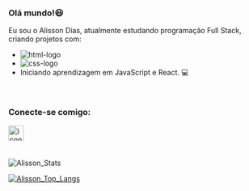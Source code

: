 ### Olá mundo!:laughing:

Eu sou o Alisson Dias, atualmente estudando programação Full Stack, criando projetos com:
- <img src="https://img.shields.io/badge/HTML5-E34F26?style=for-the-badge&logo=html5&logoColor=white" alt="html-logo" />
- <img src="https://img.shields.io/badge/CSS3-1572B6?style=for-the-badge&logo=css3&logoColor=white" alt="css-logo" />
- Iniciando aprendizagem em JavaScript e React. :computer:

<br/>

### Conecte-se comigo:

<a href="https://www.instagram.com/a.diasfer">
<img align="left" alt="icone instagram" width="30px" src="https://cdn.jsdelivr.net/npm/simple-icons@3.13.0/icons/instagram.svg" />
</a>

<br/>
<br/>
<br/>

![Alisson_Stats](https://github-readme-stats.vercel.app/api?username=AlissonDias03&show_icons=true&theme=dracula)

[![Alisson_Top_Langs](https://github-readme-stats.vercel.app/api/top-langs/?username=AlissonDias03)](https://github.com/anuraghazra/github-readme-stats)

